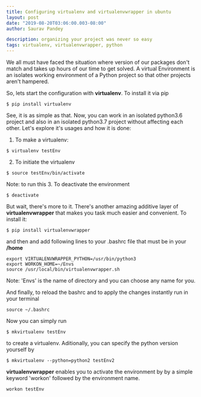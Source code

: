 ```yaml
---
title: Configuring virtualenv and virtualenvwrapper in ubuntu
layout: post
date: "2019-08-20T03:06:00.003-08:00"
author: Saurav Pandey

description: organizing your project was never so easy
tags: virtualenv, virtualenvwrapper, python
---
```

We all must have faced the situation where version of our packages don't match and takes up hours of our time to get solved. A virtual Environment is an isolates working environment of a Python project so that other projects aren't hampered.

So, lets start the configuration with __virtualenv__. To install it via pip
```
$ pip install virtualenv
```

See, it is as simple as that. Now, you can work in an isolated python3.6 project and also in an isolated python3.7 project without affecting each other. Let's explore it's usages and how it is done:

1. To make a virtualenv:
```
$ virtualenv testEnv
```

2. To initiate the virtualenv
```
$ source testEnv/bin/activate
```
Note: to run this 
3. To deactivate the environment
```
$ deactivate
```

But wait, there's more to it. There's another amazing additive layer of __virtualenvwrapper__ that makes you task much easier and convenient. 
To install it:
```
$ pip install virtualenvwrapper
```

and then and add following lines to your .bashrc file that must be in your __/home__
```
export VIRTUALENVWRAPPER_PYTHON=/usr/bin/python3
export WORKON_HOME=~/Envs
source /usr/local/bin/virtualenvwrapper.sh
```
Note: 'Envs' is the name of directory and you can choose any name for you.

And finally, to reload the bashrc and to apply the changes instantly run in your terminal
```
source ~/.bashrc
```

Now you can simply run
```
$ mkvirtualenv testEnv
```
to create a virtualenv. Aditionally, you can specify the python version yourself by 
```
$ mkvirtualenv --python=python2 testEnv2
```

__virtualenvwrapper__ enables you to activate the environment by by a simple keyword 'workon' followed by the environment name. 
```
workon testEnv
```

